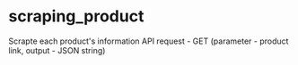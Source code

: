 # scraping_product

Scrapte each product's information
API request - GET (parameter - product link, output - JSON string) 
